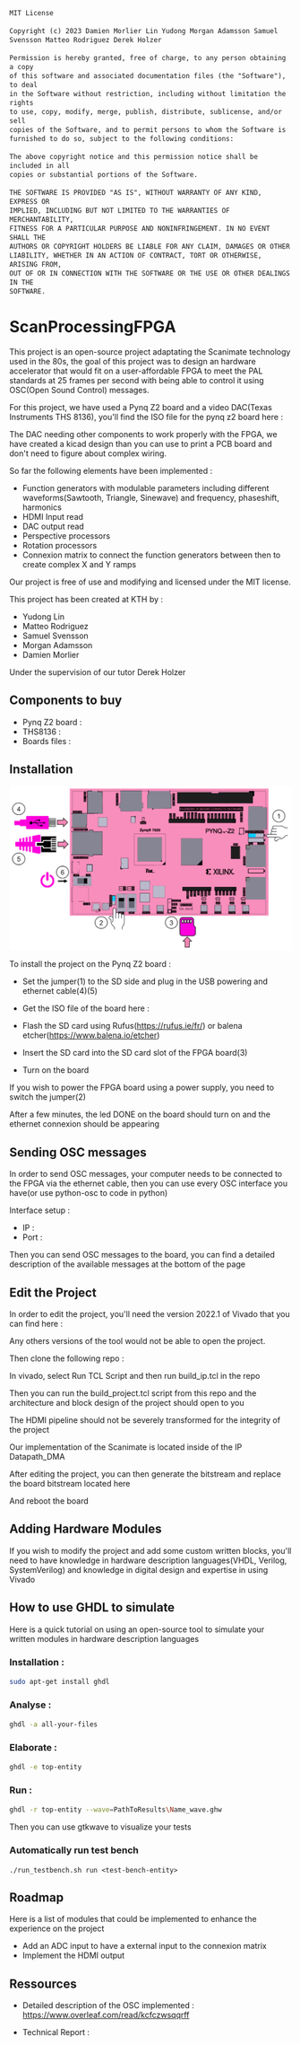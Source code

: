 ```
MIT License

Copyright (c) 2023 Damien Morlier Lin Yudong Morgan Adamsson Samuel Svensson Matteo Rodriguez Derek Holzer

Permission is hereby granted, free of charge, to any person obtaining a copy
of this software and associated documentation files (the "Software"), to deal
in the Software without restriction, including without limitation the rights
to use, copy, modify, merge, publish, distribute, sublicense, and/or sell
copies of the Software, and to permit persons to whom the Software is
furnished to do so, subject to the following conditions:

The above copyright notice and this permission notice shall be included in all
copies or substantial portions of the Software.

THE SOFTWARE IS PROVIDED "AS IS", WITHOUT WARRANTY OF ANY KIND, EXPRESS OR
IMPLIED, INCLUDING BUT NOT LIMITED TO THE WARRANTIES OF MERCHANTABILITY,
FITNESS FOR A PARTICULAR PURPOSE AND NONINFRINGEMENT. IN NO EVENT SHALL THE
AUTHORS OR COPYRIGHT HOLDERS BE LIABLE FOR ANY CLAIM, DAMAGES OR OTHER
LIABILITY, WHETHER IN AN ACTION OF CONTRACT, TORT OR OTHERWISE, ARISING FROM,
OUT OF OR IN CONNECTION WITH THE SOFTWARE OR THE USE OR OTHER DEALINGS IN THE
SOFTWARE.
```
# ScanProcessingFPGA

This project is an open-source project adaptating the Scanimate technology used in the 80s, the goal of this project was to design an hardware accelerator that would fit on a user-affordable FPGA to meet the PAL standards at 25 frames per second with being able to control it using OSC(Open Sound Control) messages.

For this project, we have used a Pynq Z2 board and a video DAC(Texas Instruments THS 8136), you'll find the ISO file for the pynq z2 board here : 

The DAC needing other components to work properly with the FPGA, we have created a kicad design than you can use to print a PCB board and don't need to figure about complex wiring.

So far the following elements have been implemented : 

- Function generators with modulable parameters including different waveforms(Sawtooth, Triangle, Sinewave) and frequency, phaseshift, harmonics
- HDMI Input read
- DAC output read
- Perspective processors
- Rotation processors
- Connexion matrix to connect the function generators between then to create complex X and Y ramps

Our project is free of use and modifying and licensed under the MIT license.

This project has been created at KTH by :

- Yudong Lin
- Matteo Rodriguez
- Samuel Svensson
- Morgan Adamsson
- Damien Morlier

Under the supervision of our tutor Derek Holzer

## Components to buy

- Pynq Z2 board : 
- THS8136 : 
- Boards files : 

## Installation

![FPGA setup](images/pynqz2_setup.png)


To install the project on the Pynq Z2 board :



- Set the jumper(1) to the SD side and plug in the USB powering and ethernet cable(4)(5)
- Get the ISO file of the board here : 
- Flash the SD card using Rufus(https://rufus.ie/fr/) or balena etcher(https://www.balena.io/etcher)
- Insert the SD card into the SD card slot of the FPGA board(3)

- Turn on the board

If you wish to power the FPGA board using a power supply, you need to switch the jumper(2)

After a few minutes, the led DONE on the board should turn on and the ethernet connexion should be appearing

## Sending OSC messages

In order to send OSC messages, your computer needs to be connected to the FPGA via the ethernet cable, then you can use every OSC interface you have(or use python-osc to code in python)

Interface setup : 

- IP : 
- Port : 

Then you can send OSC messages to the board, you can find a detailed description of the available messages at the bottom of the page

## Edit the Project

In order to edit the project, you'll need the version 2022.1 of Vivado that you can find here :

Any others versions of the tool would not be able to open the project.

Then clone the following repo : 

In vivado, select Run TCL Script and then run build_ip.tcl in the repo


Then you can run the build_project.tcl script from this repo and the architecture and block design of the project should open to you


The HDMI pipeline should not be severely transformed for the integrity of the project

Our implementation of the Scanimate is located inside of the IP Datapath_DMA

After editing the project, you can then generate the bitstream and replace the board bitstream located here 

And reboot the board

## Adding Hardware Modules

If you wish to modify the project and add some custom written blocks, you'll need to have knowledge in hardware description languages(VHDL, Verilog, SystemVerilog) and knowledge in digital design and expertise in using Vivado



## How to use GHDL to simulate


Here is a quick tutorial on using an open-source tool to simulate your written modules in hardware description languages
### Installation :
```bash
sudo apt-get install ghdl
```

### Analyse :

```bash
ghdl -a all-your-files
```

### Elaborate :


```bash
ghdl -e top-entity
```

### Run :

```bash
ghdl -r top-entity --wave=PathToResults\Name_wave.ghw

```

Then you can use gtkwave to visualize your tests

### Automatically run test bench

```
./run_testbench.sh run <test-bench-entity>
```

## Roadmap

Here is a list of modules that could be implemented to enhance the experience on the project

- Add an ADC input to have a external input to the connexion matrix
- Implement the HDMI output



## Ressources

- Detailed description of the OSC implemented : https://www.overleaf.com/read/kcfczwsqqrff

- Technical Report : 

